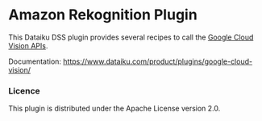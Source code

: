 # Amazon Rekognition Plugin

This Dataiku DSS plugin provides several recipes to call the [Google Cloud Vision APIs](https://cloud.google.com/vision/).

Documentation: https://www.dataiku.com/product/plugins/google-cloud-vision/

### Licence

This plugin is distributed under the Apache License version 2.0.
